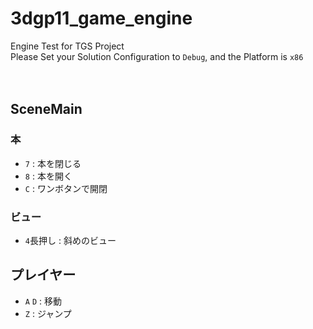 # 3dgp11_game_engine
Engine Test for TGS Project<br>
Please Set your Solution Configuration to `Debug`, and the Platform is `x86`
<br><br><br>
## SceneMain
### 本
* `7` : 本を閉じる
* `8` : 本を開く
* `C` : ワンボタンで開閉
### ビュー
* `4`長押し : 斜めのビュー

## プレイヤー
* `A` `D` : 移動<br>
* `Z` : ジャンプ<br>
